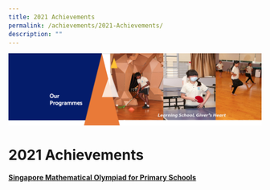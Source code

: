 ```yaml
---
title: 2021 Achievements
permalink: /achievements/2021-Achievements/
description: ""
---
```

![](/images/OurProgrammes.png)

2021 Achievements
=================

#### <u><b>Singapore Mathematical Olympiad for Primary Schools</b></u>